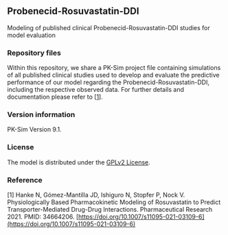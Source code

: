 ## Probenecid-Rosuvastatin-DDI
Modeling of published clinical Probenecid-Rosuvastatin-DDI studies for model evaluation

### Repository files
Within this repository, we share a PK-Sim project file containing simulations of all published clinical studies used to develop and evaluate the predictive performance of our model regarding the Probenecid-Rosuvastatin-DDI, including the respective observed data. For further details and documentation please refer to [[1](#reference)].

### Version information
PK-Sim Version 9.1.

### License
The model is distributed under the [GPLv2 License](https://github.com/Open-Systems-Pharmacology/Suite/blob/develop/LICENSE). 

### Reference
[1] Hanke N, Gómez-Mantilla JD, Ishiguro N, Stopfer P, Nock V. 
Physiologically Based Pharmacokinetic Modeling of Rosuvastatin to Predict Transporter-Mediated Drug-Drug Interactions. Pharmaceutical Research 2021. PMID: 34664206. [https://doi.org/10.1007/s11095-021-03109-6](https://doi.org/10.1007/s11095-021-03109-6) 

